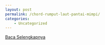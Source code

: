 ```yaml
---
layout: post
permalink: /chord-rumput-laut-pantai-mimpi/
categories:
    - Uncategorized
---
```


[Baca Selengkapnya](/02)